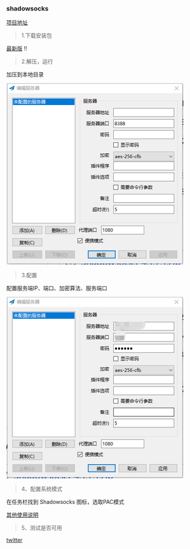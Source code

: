 ### shadowsocks ###

[项目地址](https://www.cnblogs.com/milton/p/6366916.html)

> 1.下载安装包

[最新版](https://github.com/shadowsocks/shadowsocks-windows/releases/download/4.1.7.1/Shadowsocks-4.1.7.1.zip)
!!
> 2.解压，运行

加压到本地目录

![](./images/unzip.png)

> 3.配置

配置服务端IP、端口、加密算法、服务端口

![](./images/config.png)

> 4、配置系统模式

在任务栏找到 Shadowsocks 图标，选取PAC模式

[其他使用说明](https://github.com/shadowsocks/shadowsocks-windows/wiki/Shadowsocks-Windows-%E4%BD%BF%E7%94%A8%E8%AF%B4%E6%98%8E)

> 5、测试是否可用

[twitter](https://twitter.com/)



	